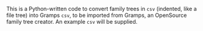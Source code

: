 This is a Python-written code to convert family trees in `csv` (indented, like a file tree) into Gramps `csv`, to be imported from Gramps, an OpenSource family tree creator.
An example `csv` will be supplied.
